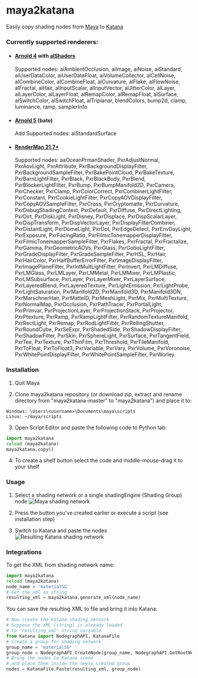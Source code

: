 # maya2katana

Easily copy shading nodes from [Maya](http://www.autodesk.com/products/maya/overview) to [Katana](https://www.foundry.com/products/katana)

### Currently supported renderers:

- #### [Arnold 4](https://www.solidangle.com/arnold/) with [alShaders](http://www.anderslanglands.com/alshaders/index.html)
  Supported nodes: aiAmbientOcclusion, aiImage, aiNoise, aiStandard, aiUserDataColor,
  aiUserDataFloat, aiVolumeCollector, alCellNoise, alCombineColor, alCombineFloat, alCurvature,
  alFlake, alFlowNoise, alFractal, alHair, alInputScalar, alInputVector, alJitterColor, alLayer,
  alLayerColor, alLayerFloat, alRemapColor, alRemapFloat, alSurface, alSwitchColor, alSwitchFloat,
  alTriplanar, blendColors, bump2d, clamp, luminance, ramp, samplerInfo

- #### [Arnold 5](https://www.arnoldrenderer.com/arnold/) (bate)
  Add Supported nodes: aiStandardSurface 

- #### [RenderMan 21.7+](https://renderman.pixar.com/)
  Supported nodes: aaOceanPrmanShader, PxrAdjustNormal, PxrAovLight, PxrAttribute,
  PxrBackgroundDisplayFilter, PxrBackgroundSampleFilter, PxrBakePointCloud, PxrBakeTexture,
  PxrBarnLightFilter, PxrBlack, PxrBlackBody, PxrBlend, PxrBlockerLightFilter, PxrBump,
  PxrBumpManifold2D, PxrCamera, PxrChecker, PxrClamp, PxrColorCorrect, PxrCombinerLightFilter,
  PxrConstant, PxrCookieLightFilter, PxrCopyAOVDisplayFilter, PxrCopyAOVSampleFilter, PxrCross,
  PxrCryptomatte, PxrCurvature, PxrDebugShadingContext, PxrDefault, PxrDiffuse, PxrDirectLighting,
  PxrDirt, PxrDiskLight, PxrDisney, PxrDisplace, PxrDispScalarLayer, PxrDispTransform, PxrDispVectorLayer,
  PxrDisplayFilterCombiner, PxrDistantLight, PxrDomeLight, PxrDot, PxrEdgeDetect, PxrEnvDayLight,
  PxrExposure, PxrFacingRatio, PxrFilmicTonemapperDisplayFilter, PxrFilmicTonemapperSampleFilter,
  PxrFlakes, PxrFractal, PxrFractalize, PxrGamma, PxrGeometricAOVs, PxrGlass, PxrGoboLightFilter,
  PxrGradeDisplayFilter, PxrGradeSampleFilter, PxrHSL, PxrHair, PxrHairColor,
  PxrHalfBufferErrorFilter, PxrImageDisplayFilter, PxrImagePlaneFilter, PxrIntMultLightFilter,
  PxrInvert, PxrLMDiffuse, PxrLMGlass, PxrLMLayer, PxrLMMetal, PxrLMMixer, PxrLMPlastic,
  PxrLMSubsurface, PxrLayer, PxrLayerMixer, PxrLayerSurface, PxrLayeredBlend, PxrLayeredTexture,
  PxrLightEmission, PxrLightProbe, PxrLightSaturation, PxrManifold2D, PxrManifold3D,
  PxrManifold3DN, PxrMarschnerHair, PxrMatteID, PxrMeshLight, PxrMix, PxrMultiTexture,
  PxrNormalMap, PxrOcclusion, PxrPathTracer, PxrPortalLight, PxrPrimvar, PxrProjectionLayer,
  PxrProjectionStack, PxrProjector, PxrPtexture, PxrRamp, PxrRampLightFilter,
  PxrRandomTextureManifold, PxrRectLight, PxrRemap, PxrRodLightFilter, PxrRollingShutter,
  PxrRoundCube, PxrSeExpr, PxrShadedSide, PxrShadowDisplayFilter, PxrShadowFilter, PxrSkin,
  PxrSphereLight, PxrSurface, PxrTangentField, PxrTee, PxrTexture, PxrThinFilm, PxrThreshold,
  PxrTileManifold, PxrToFloat, PxrToFloat3, PxrVariable, PxrVary, PxrVolume, PxrVoronoise,
  PxrWhitePointDisplayFilter, PxrWhitePointSampleFilter, PxrWorley

### Installation

1. Quit Maya

2. Clone maya2katana repository (or download zip, extract and rename directory from "maya2katana-master" to "maya2katana") and place it to:
```
Windows: \Users\<username>\Documents\maya\scripts
Linux: ~/maya/scripts
```

3. Open Script Editor and paste the following code to Python tab:
```python
import maya2katana
reload (maya2katana)
maya2katana.copy()
```

4. To create a shelf button select the code and middle-mouse-drag it to your shelf

### Usage

1. Select a shading network or a single shadingEngine (Shading Group) node
![Maya shading network](doc/maya.jpg)

2. Press the button you've created earlier or execute a script (see installation step)

3. Switch to Katana and paste the nodes
![Resulting Katana shading network](doc/katana.jpg)

### Integrations

To get the XML from shading network name:
```python
import maya2katana
reload (maya2katana)
node_name = 'materialSG'
# Get the xml as string
resulting_xml = maya2katana.generate_xml(node_name)
```

You can save the resulting XML to file and bring it into Katana:

```python
# Now create the Katana shading network
# Suppose the XML (string) is already loaded
# to 'resulting_xml' string variable
from Katana import NodegraphAPI, KatanaFile
# Create a group for shading network
group_name = 'materialSG'
group_node = NodegraphAPI.CreateNode(group_name, NodegraphAPI.GetRootNode())
# Bring the nodes to Katana scene
# and place them inside the newly created group
nodes = KatanaFile.Paste(resulting_xml, group_node)
```
